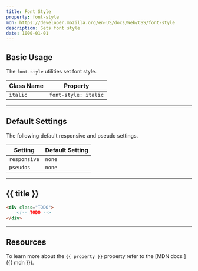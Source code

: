 ```yaml
---
title: Font Style
property: font-style
mdn: https://developer.mozilla.org/en-US/docs/Web/CSS/font-style
description: Sets font style
date: 1000-01-01
---
```


## Basic Usage

The `font-style` utilities set font style.

| Class Name | Property             |
| ---------- | -------------------- |
| `italic`   | `font-style: italic` |

---

## Default Settings

The following default responsive and pseudo settings.

| Setting      | Default Setting |
| ------------ | --------------- |
| `responsive` | `none`          |
| `pseudos`    | `none`          |

---

## {{ title }}

<div class="bg-silver-200 p-20 h-256 radius-md flex flex-wrap align-content-center">
  <!-- ... -->
</div>

```html
<div class="TODO">
	<!-- TODO -->
</div>
```

---

## Resources

To learn more about the `{{ property }}` property refer to the [MDN docs <i class="far fa-external-link ml-6"></i>]({{ mdn }}).
